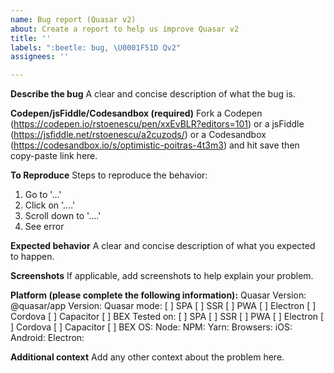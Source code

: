 ```yaml
---
name: Bug report (Quasar v2)
about: Create a report to help us improve Quasar v2
title: ''
labels: ":beetle: bug, \U0001F51D Qv2"
assignees: ''

---
```


**Describe the bug**
A clear and concise description of what the bug is.

**Codepen/jsFiddle/Codesandbox (required)**
Fork a Codepen (https://codepen.io/rstoenescu/pen/xxEvBLR?editors=101) or a jsFiddle (https://jsfiddle.net/rstoenescu/a2cuzods/) or a Codesandbox (https://codesandbox.io/s/optimistic-poitras-4t3m3) and hit save then copy-paste link here.

**To Reproduce**
Steps to reproduce the behavior:
1. Go to '...'
2. Click on '....'
3. Scroll down to '....'
4. See error

**Expected behavior**
A clear and concise description of what you expected to happen.

**Screenshots**
If applicable, add screenshots to help explain your problem.

**Platform (please complete the following information):**
Quasar Version:
@quasar/app Version:
Quasar mode:
  [ ] SPA
  [ ] SSR
  [ ] PWA
  [ ] Electron
  [ ] Cordova
  [ ] Capacitor
  [ ] BEX
Tested on:
  [ ] SPA
  [ ] SSR
  [ ] PWA
  [ ] Electron
  [ ] Cordova
  [ ] Capacitor
  [ ] BEX
OS:
Node:
NPM:
Yarn:
Browsers:
iOS:
Android:
Electron:

**Additional context**
Add any other context about the problem here.
